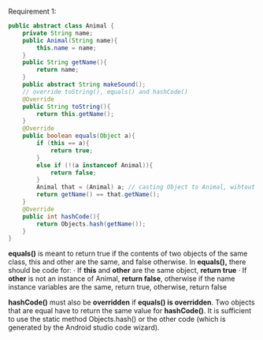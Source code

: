 Requirement 1:
```java
public abstract class Animal {
    private String name;
    public Animal(String name){
        this.name = name;
    }
    public String getName(){
        return name;
    }
    public abstract String makeSound();
    // override toString(), equals() and hashCode()
    @Override
    public String toString(){
        return this.getName();
    }
    @Override
    public boolean equals(Object a){
        if (this == a){
            return true;
        }
        else if (!(a instanceof Animal)){
            return false;
        }
        Animal that = (Animal) a; // casting Object to Animal, wihtout get compile time error 
        return getName() == that.getName();
    }
    @Override
    public int hashCode(){
        return Objects.hash(getName());
    }
}
```
**equals()** is meant to return true if the contents of two objects of the same class, this and other are the same, and false otherwise. In **equals(),** there should be code for:
· If **this** and **other** are the same object, **return true**
· If **other** is not an instance of Animal, **return false**, otherwise if the name instance variables are the same, return true, otherwise, return false

**hashCode()** must also be **overridden** if **equals() is overridden**. Two objects that are equal have to return the same value for **hashCode()**. It is sufficient to use the static method Objects.hash() or the other code (which is generated by the Android studio code wizard).